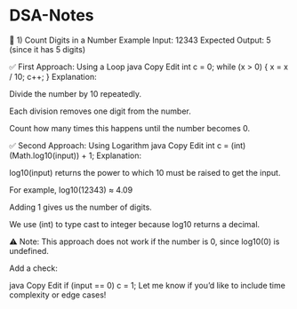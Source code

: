 # DSA-Notes

🧮 1) Count Digits in a Number
Example Input: 12343
Expected Output: 5 (since it has 5 digits)

✅ First Approach: Using a Loop
java
Copy
Edit
int c = 0;
while (x > 0) {
    x = x / 10;
    c++;
}
Explanation:

Divide the number by 10 repeatedly.

Each division removes one digit from the number.

Count how many times this happens until the number becomes 0.

✅ Second Approach: Using Logarithm
java
Copy
Edit
int c = (int)(Math.log10(input)) + 1;
Explanation:

log10(input) returns the power to which 10 must be raised to get the input.

For example, log10(12343) ≈ 4.09

Adding 1 gives us the number of digits.

We use (int) to type cast to integer because log10 returns a decimal.

⚠️ Note:
This approach does not work if the number is 0, since log10(0) is undefined.

Add a check:

java
Copy
Edit
if (input == 0) c = 1;
Let me know if you’d like to include time complexity or edge cases!
